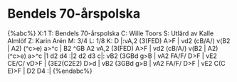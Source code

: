 # Bendels 70-årspolska

{%abc%}
X:1
T: Bendels 70-årspolska
C: Wille Toors
S: Utlärd av Kalle Almlöf
Z: Karin Arén
M: 3/4
L: 1/8
K: D
|:vA,2 (3(FED) A>F | vd2 (cB/A/) v(B2 | A2) (^c>e) a>^c | B2 ^GB A2
vA,2 (3(FED) A>F | vd2 (cB/A/) v(B2 | A2) (^c>e) a>^c |1 d2 d4 :|2 d2 d3 c|: 
vB2 (3GBd g>B | vA2 FA/F/ D>F | vE2 CE/C/ vD>F |  (3E2(C2E2) D>d | 
vB2 (3GBd g>B | vA2 FA/F/ D>F | vE2 C(C E)>F | D2 D4 :|
{%endabc%}



